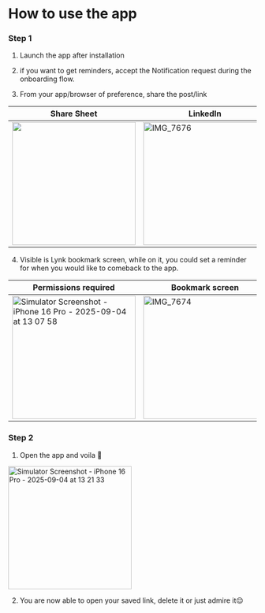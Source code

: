 # How to use the app

### Step 1

1. Launch the app after installation
2. if you want to get reminders, accept the Notification request during the onboarding flow.

3. From your app/browser of preference, share the post/link

| **Share Sheet** | **LinkedIn** | **X** | **Github** |
| --- | --- | --- | --- |
| <img src="https://github.com/user-attachments/assets/34b7d0ec-534e-4170-8792-29af523e6427" width="250" /> | <img width="250" alt="IMG_7676" src="https://github.com/user-attachments/assets/2d01fbd3-1f5c-4a8f-8398-958e3d2667df" /> | <img width="250" alt="IMG_7674" src="https://github.com/user-attachments/assets/fa2ba8d5-eb5a-48f6-b3af-c2d446c8088e" /> | <img width="250" alt="Simulator Screenshot" src="https://github.com/user-attachments/assets/f65f6bbe-b8dc-42ec-98da-01ecb27495f6" /> |

4. Visible is Lynk bookmark screen, while on it, you could set a reminder for when you would like to comeback to the app.

| **Permissions required** | **Bookmark screen** |
| --- | --- |
| <img width="250" alt="Simulator Screenshot - iPhone 16 Pro - 2025-09-04 at 13 07 58" src="https://github.com/user-attachments/assets/d07953ea-1304-4fda-a1cb-bbf69091382e" /> | <img width="250" alt="IMG_7674" src="https://github.com/user-attachments/assets/fa2ba8d5-eb5a-48f6-b3af-c2d446c8088e" /> |

### Step 2

1. Open the app and voila 🤗

<img width="250" alt="Simulator Screenshot - iPhone 16 Pro - 2025-09-04 at 13 21 33" src="https://github.com/user-attachments/assets/26a1836a-100b-41f0-8cab-71e56889346c" />

2. You are now able to open your saved link, delete it or just admire it😌
